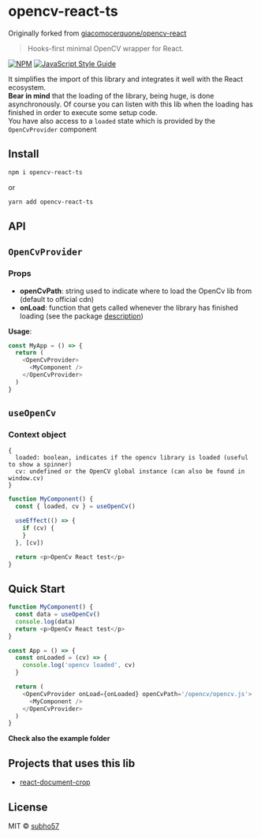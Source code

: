 # opencv-react-ts

Originally forked from [giacomocerquone/opencv-react](https://github.com/giacomocerquone/opencv-react)

> Hooks-first minimal OpenCV wrapper for React.

[![NPM](https://img.shields.io/npm/v/opencv-react-ts.svg)](https://www.npmjs.com/package/opencv-react-ts) [![JavaScript Style Guide](https://img.shields.io/badge/code_style-standard-brightgreen.svg)](https://standardjs.com)

<div id="description" />

It simplifies the import of this library and integrates it well with the React ecosystem.<br />
**Bear in mind** that the loading of the library, being huge, is done asynchronously. Of course you can listen with this lib when the loading has finished in order to execute some setup code.<br />
You have also access to a `loaded` state which is provided by the `OpenCvProvider` component

## Install

```bash
npm i opencv-react-ts
```

or

```bash
yarn add opencv-react-ts
```

## API

## `OpenCvProvider`

### Props

- **openCvPath**: string used to indicate where to load the OpenCv lib from (default to official cdn)
- **onLoad**: function that gets called whenever the library has finished loading (see the package [description](#description))

**Usage**:

```js
const MyApp = () => {
  return (
    <OpenCvProvider>
      <MyComponent />
    </OpenCvProvider>
  )
}
```

## `useOpenCv`

### Context object

```
{
  loaded: boolean, indicates if the opencv library is loaded (useful to show a spinner)
  cv: undefined or the OpenCV global instance (can also be found in window.cv)
}
```

```js
function MyComponent() {
  const { loaded, cv } = useOpenCv()

  useEffect(() => {
    if (cv) {
    }
  }, [cv])

  return <p>OpenCv React test</p>
}
```

## Quick Start

```javascript
function MyComponent() {
  const data = useOpenCv()
  console.log(data)
  return <p>OpenCv React test</p>
}

const App = () => {
  const onLoaded = (cv) => {
    console.log('opencv loaded', cv)
  }

  return (
    <OpenCvProvider onLoad={onLoaded} openCvPath='/opencv/opencv.js'>
      <MyComponent />
    </OpenCvProvider>
  )
}
```

**Check also the example folder**

## Projects that uses this lib

- [react-document-crop](https://subho57.github.io/react-document-crop/)

## License

MIT © [subho57](https://github.com/subho57)
